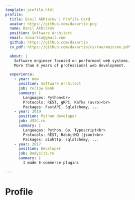 ```yaml
---
template: profile.html
profile:
  title: Danil Akhtarov | Profile Card
  avatar: https://github.com/daxartio.png
  name: Danil Akhtarov
  position: Software Architect
  email: daxartio@gmail.com
  github: https://github.com/daxartio
  cv_pdf: https://github.com/daxartio/cv/raw/main/en.pdf

  about: |
    Software engineer focused on performant web systems.
    More than 8 years of professional web development.

  experience:
    - year: now
      position: Software Architect
      job: Yellow Bank
      summary: |
        Languages: Python<br>
        Protocols: REST, gRPC, Kafka (avro)<br>
        Packages: FastAPI, Sqlalchemy, ...
    - year: 2019
      position: Python developer
      job: USSC.ru
      summary: |
        Languages: Python, Go, Typescript<br>
        Protocols: REST, RabbitMQ (json)<br>
        Packages: aiohttp, sqlalchemy, ...
    - year: 2017
      position: Developer
      job: Bodysite.ru
      summary: |
        I made E-commerce plugins

---
```


# Profile
